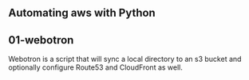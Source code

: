 ## Automating aws with Python

## 01-webotron

Webotron is a script that will sync a local directory to an s3 bucket and optionally configure Route53 and CloudFront as well.
